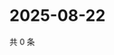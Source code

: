 # 2025-08-22

共 0 条

<!-- BEGIN ZHIHUQUESTIONS -->
<!-- 最后更新时间 Fri Aug 22 2025 15:10:58 GMT+0800 (China Standard Time) -->

<!-- END ZHIHUQUESTIONS -->
